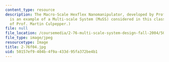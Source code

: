```yaml
---
content_type: resource
description: The Macro-Scale Hexflex Nanomanipulator, developed by Prof. Culpepper,
  is an example of a Multi-scale System (MuSS) considered in this class.(Photo courtesy
  of Prof. Martin Culpepper.)
file: null
file_location: /coursemedia/2-76-multi-scale-system-design-fall-2004/50157ef9404b4f9a433d95fa372be4b1_2-76f04.jpg
file_type: image/jpeg
resourcetype: Image
title: 2-76f04.jpg
uid: 50157ef9-404b-4f9a-433d-95fa372be4b1
---
```

